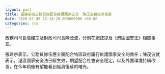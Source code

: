 ```yaml
---
layout: post
title: 張建宗指公務員應配合維護國家安全　陳茂波冀經濟復蘇
date: 2020-07-05 12:18:20.000000000 +08:00
categories: rss
---
```


政務司司長張建宗及財政司司長陳茂波，分別在網誌提及《港區國安法》相關事宜。

張建宗表示，公務員隊伍應全面配合特區政府履行維護國家安全的責任；陳茂波就表示，港區國家安全法已經生效，期望配合社會安全穩定，以及外圍環境持續改善，在今年稍後有望能看到經濟復蘇的曙光。
